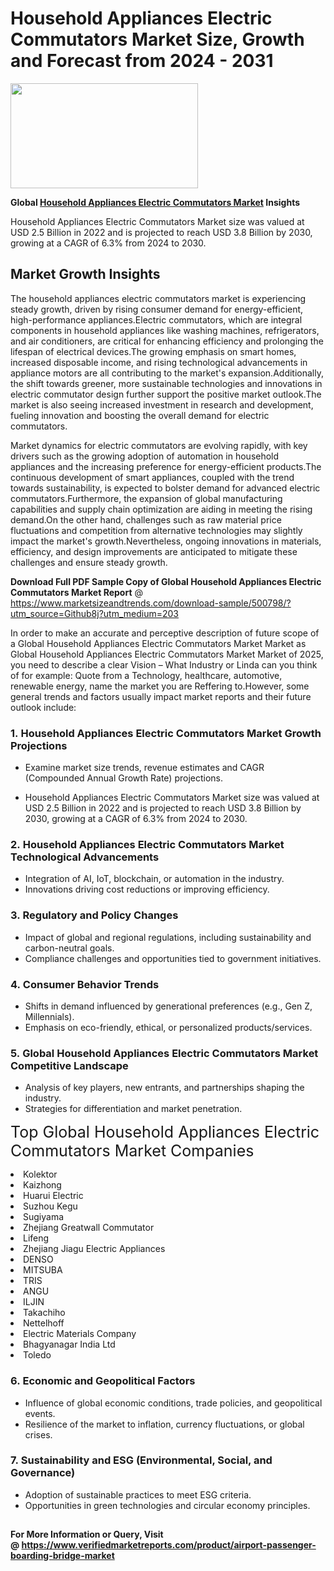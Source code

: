 <H1>Household Appliances Electric Commutators Market Size, Growth and Forecast from 2024 - 2031</H1><img class="aligncenter size-medium wp-image-584254" src="https://thirdeyenews.in/wp-content/uploads/2024/09/Global-Market-Research-300x168.jpeg" alt="" width="300" height="168" /><p><strong>Global&nbsp;<a href="https://www.marketsizeandtrends.com/download-sample/500798/?utm_source=Github8j?utm_medium=203">Household Appliances Electric Commutators Market</a> Insights</strong></p><p>Household Appliances Electric Commutators Market size was valued at USD 2.5 Billion in 2022 and is projected to reach USD 3.8 Billion by 2030, growing at a CAGR of 6.3% from 2024 to 2030.</p><p><h2>Market Growth Insights</h2> <p>The household appliances electric commutators market is experiencing steady growth, driven by rising consumer demand for energy-efficient, high-performance appliances.Electric commutators, which are integral components in household appliances like washing machines, refrigerators, and air conditioners, are critical for enhancing efficiency and prolonging the lifespan of electrical devices.The growing emphasis on smart homes, increased disposable income, and rising technological advancements in appliance motors are all contributing to the market's expansion.Additionally, the shift towards greener, more sustainable technologies and innovations in electric commutator design further support the positive market outlook.The market is also seeing increased investment in research and development, fueling innovation and boosting the overall demand for electric commutators.</p> <p>Market dynamics for electric commutators are evolving rapidly, with key drivers such as the growing adoption of automation in household appliances and the increasing preference for energy-efficient products.The continuous development of smart appliances, coupled with the trend towards sustainability, is expected to bolster demand for advanced electric commutators.Furthermore, the expansion of global manufacturing capabilities and supply chain optimization are aiding in meeting the rising demand.On the other hand, challenges such as raw material price fluctuations and competition from alternative technologies may slightly impact the market's growth.Nevertheless, ongoing innovations in materials, efficiency, and design improvements are anticipated to mitigate these challenges and ensure steady growth.</p> <p><span class=""><strong>Download Full PDF Sample Copy of Global Household Appliances Electric Commutators Market Report</strong> @ <a href="https://www.marketsizeandtrends.com/download-sample/500798/?utm_source=Github8j?utm_medium=203" target="_blank">https://www.marketsizeandtrends.com/download-sample/500798/?utm_source=Github8j?utm_medium=203</a></span></p><p>In order to make an accurate and perceptive description of future scope of a Global&nbsp;Household Appliances Electric Commutators Market Market as Global&nbsp;Household Appliances Electric Commutators Market Market of 2025, you need to describe a clear Vision &ndash; What Industry or Linda can you think of for example: Quote from a Technology, healthcare, automotive, renewable energy, name the market you are Reffering to.However, some general trends and factors usually impact market reports and their future outlook include:</p><h3>1.&nbsp;<strong>Household Appliances Electric Commutators Market Growth Projections</strong></h3><ul><li>Examine market size trends, revenue estimates and CAGR (Compounded Annual Growth Rate) projections.</li><li><p>Household Appliances Electric Commutators Market size was valued at USD 2.5 Billion in 2022 and is projected to reach USD 3.8 Billion by 2030, growing at a CAGR of 6.3% from 2024 to 2030.</p></li></ul><h3>2.&nbsp;<strong>Household Appliances Electric Commutators Market Technological Advancements</strong></h3><ul><li>Integration of AI, IoT, blockchain, or automation in the industry.</li><li>Innovations driving cost reductions or improving efficiency.</li></ul><h3>3.&nbsp;<strong>Regulatory and Policy Changes</strong></h3><ul><li>Impact of global and regional regulations, including sustainability and carbon-neutral goals.</li><li>Compliance challenges and opportunities tied to government initiatives.</li></ul><h3>4.&nbsp;<strong>Consumer Behavior Trends</strong></h3><ul><li>Shifts in demand influenced by generational preferences (e.g., Gen Z, Millennials).</li><li>Emphasis on eco-friendly, ethical, or personalized products/services.</li></ul><h3>5.&nbsp;<strong>Global Household Appliances Electric Commutators Market Competitive Landscape</strong></h3><ul><li>Analysis of key players, new entrants, and partnerships shaping the industry.</li><li>Strategies for differentiation and market penetration.</li></ul><p data-pm-slice="1 1 []"><span style="color: inherit; font-family: inherit; font-size: 25px;">Top Global Household Appliances Electric Commutators Market Companies</span></p><div class="" data-test-id=""><p><li>Kolektor</li><li> Kaizhong</li><li> Huarui Electric</li><li> Suzhou Kegu</li><li> Sugiyama</li><li> Zhejiang Greatwall Commutator</li><li> Lifeng</li><li> Zhejiang Jiagu Electric Appliances</li><li> DENSO</li><li> MITSUBA</li><li> TRIS</li><li> ANGU</li><li> ILJIN</li><li> Takachiho</li><li> Nettelhoff</li><li> Electric Materials Company</li><li> Bhagyanagar India Ltd</li><li> Toledo</li></p></div><h3>6.&nbsp;<strong>Economic and Geopolitical Factors</strong></h3><ul><li>Influence of global economic conditions, trade policies, and geopolitical events.</li><li>Resilience of the market to inflation, currency fluctuations, or global crises.</li></ul><h3>7.&nbsp;<strong>Sustainability and ESG (Environmental, Social, and Governance)</strong></h3><ul><li>Adoption of sustainable practices to meet ESG criteria.</li><li>Opportunities in green technologies and circular economy principles.</li></ul><h2><strong style="font-size: 14px;">For More Information or Query, Visit @&nbsp;</strong><a style="background-color: #ffffff; font-size: 14px;" href="https://www.marketsizeandtrends.com/report/household-appliances-electric-commutators-market/" target="_blank">https://www.verifiedmarketreports.com/product/airport-passenger-boarding-bridge-market</a></h2>